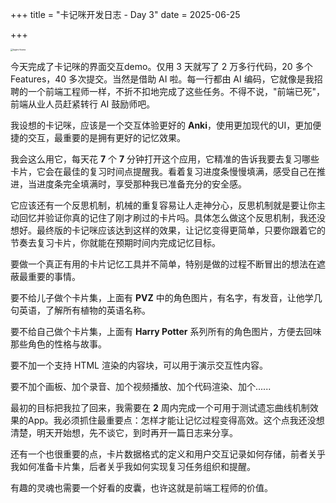+++
title = "卡记咪开发日志 - Day 3"
date = 2025-06-25

+++

<img src="/img/kajimi-home.jpeg" alt="kajimi-home" style="zoom:25%;" />



今天完成了卡记咪的界面交互demo。仅用 3 天就写了 2 万多行代码，20 多个 Features，40 多次提交。当然是借助 AI 啦。每一行都由 AI 编码，它就像是我招聘的一个前端工程师一样，不折不扣地完成了这些任务。不得不说，"前端已死"，前端从业人员赶紧转行 AI 鼓励师吧。



我设想的卡记咪，应该是一个交互体验更好的 **Anki**，使用更加现代的UI，更加便捷的交互，最重要的是拥有更好的记忆效果。

我会这么用它，每天花 **7** 个 **7** 分钟打开这个应用，它精准的告诉我要去复习哪些卡片，它会在最佳的复习时间点提醒我。看着复习进度条慢慢填满，感受自己在推进，当进度条完全填满时，享受那种我已准备充分的安全感。

它应该还有一个反思机制，机械的重复容易让人走神分心，反思机制就是要让你主动回忆并验证你真的记住了刚才刷过的卡片吗。具体怎么做这个反思机制，我还没想好。最终版的卡记咪应该达到这样的效果，让记忆变得更简单，只要你跟着它的节奏去复习卡片，你就能在预期时间内完成记忆目标。



要做一个真正有用的卡片记忆工具并不简单，特别是做的过程不断冒出的想法在遮蔽最重要的事情。

要不给儿子做个卡片集，上面有 **PVZ** 中的角色图片，有名字，有发音，让他学几句英语，了解所有植物的英语名称。

要不给自己做个卡片集，上面有 **Harry Potter** 系列所有的角色图片，方便去回味那些角色的性格与故事。

要不加一个支持 HTML 渲染的内容块，可以用于演示交互性内容。

要不加个画板、加个录音、加个视频播放、加个代码渲染、加个......



最初的目标把我拉了回来，我需要在 **2** 周内完成一个可用于测试遗忘曲线机制效果的App。我必须抓住最重要点：怎样才能让记忆过程变得高效。这个点我还没想清楚，明天开始想，先不谈它，到时再开一篇日志来分享。

还有一个也很重要的点，卡片数据格式的定义和用户交互记录如何存储，前者关乎我如何准备卡片集，后者关乎我如何实现复习任务组织和提醒。



有趣的灵魂也需要一个好看的皮囊，也许这就是前端工程师的价值。









 



